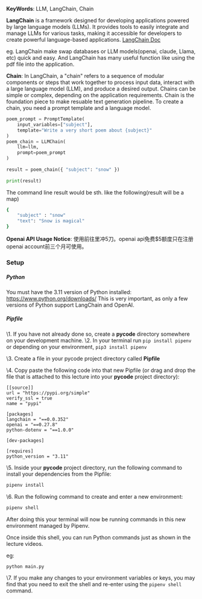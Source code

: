 **KeyWords**: LLM, LangChain, Chain

**LangChain** is a framework designed for developing applications powered by large language models (LLMs). It provides tools to easily integrate and manage LLMs for various tasks, making it accessible for developers to create powerful language-based applications.  [LangChain Doc](https://python.langchain.com/v0.1/docs/get_started/introduction)

eg. LangChain make swap databases or LLM models(openai, claude, Llama, etc) quick and easy. And LangChain has many useful function like using the pdf file into the application. 

**Chain**: In LangChain, a "chain" refers to a sequence of modular components or steps that work together to process input data, interact with a large language model (LLM), and produce a desired output. Chains can be simple or complex, depending on the application requirements. Chain is the foundation piece to make resuable text generation pipeline. To create a chain, you need a prompt template and a language model. 

```python
poem_prompt = PromptTemplate(
    input_variables=["subject"],
    template="Write a very short poem about {subject}"
)
poem_chain = LLMChain(
    llm=llm,
    prompt=poem_prompt
)
 
result = poem_chain({ "subject": "snow" })
 
print(result)
```

The command line result would be sth. like the following(result will be a map)

```bash
{
    "subject" : "snow"
    "text": "Snow is magical"
}
```

**Openai API Usage Notice**: 使用前往里冲5刀。openai api免费$5额度只在注册openai account前三个月可使用。

### Setup

##### Python

You must have the 3.11 version of Python installed: https://www.python.org/downloads/   This is very important, as only a few versions of Python support LangChain and OpenAI.

##### Pipfile

\1. If you have not already done so, create a **pycode** directory somewhere on your development machine.
\2. In your terminal run `pip install pipenv` or depending on your environment, `pip3 install pipenv`

\3. Create a file in your pycode project directory called **Pipfile**

\4. Copy paste the following code into that new Pipfile (or drag and drop the file that is attached to this lecture into your **pycode** project directory):

```
[[source]]
url = "https://pypi.org/simple"
verify_ssl = true
name = "pypi" 

[packages]
langchain = "==0.0.352"
openai = "==0.27.8"
python-dotenv = "==1.0.0" 

[dev-packages] 

[requires]
python_version = "3.11"
```

\5. Inside your **pycode** project directory, run the following command to install your dependencies from the Pipfile:

```bash
pipenv install
```

\6. Run the following command to create and enter a new environment:

```bash
pipenv shell
```

After doing this your terminal will now be running commands in this new environment managed by Pipenv.

Once inside this shell, you can run Python commands just as shown in the lecture videos.

eg:

```bash
python main.py
```

\7. If you make any changes to your environment variables or keys, you may find that you need to exit the shell and re-enter using the `pipenv shell` command.